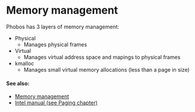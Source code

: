 # Memory management
Phobos has 3 layers of memory management:
- Physical
  - Manages physical frames
- Virtual
  - Manages virtual address space and mapings to physical frames
- kmalloc
  - Manages small virtual memory allocations (less than a page in size)

#### See also:
- [Memory management](https://wiki.osdev.org/Memory_management)
- [Intel manual (see Paging chapter)](https://www.intel.com/content/www/us/en/developer/articles/technical/intel-sdm.html)